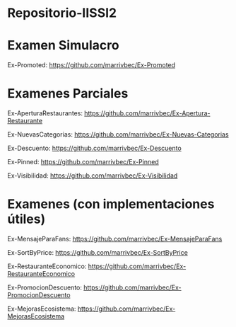 # Repositorio-IISSI2

# Examen Simulacro

Ex-Promoted: https://github.com/marrivbec/Ex-Promoted

# Examenes Parciales
Ex-AperturaRestaurantes: https://github.com/marrivbec/Ex-Apertura-Restaurante

Ex-NuevasCategorias: https://github.com/marrivbec/Ex-Nuevas-Categorias

Ex-Descuento: https://github.com/marrivbec/Ex-Descuento

Ex-Pinned: https://github.com/marrivbec/Ex-Pinned

Ex-Visibilidad: https://github.com/marrivbec/Ex-Visibilidad

# Examenes (con implementaciones útiles) 

Ex-MensajeParaFans: https://github.com/marrivbec/Ex-MensajeParaFans

Ex-SortByPrice: https://github.com/marrivbec/Ex-SortByPrice

Ex-RestauranteEconomico: https://github.com/marrivbec/Ex-RestauranteEconomico

Ex-PromocionDescuento: https://github.com/marrivbec/Ex-PromocionDescuento

Ex-MejorasEcosistema: https://github.com/marrivbec/Ex-MejorasEcosistema


